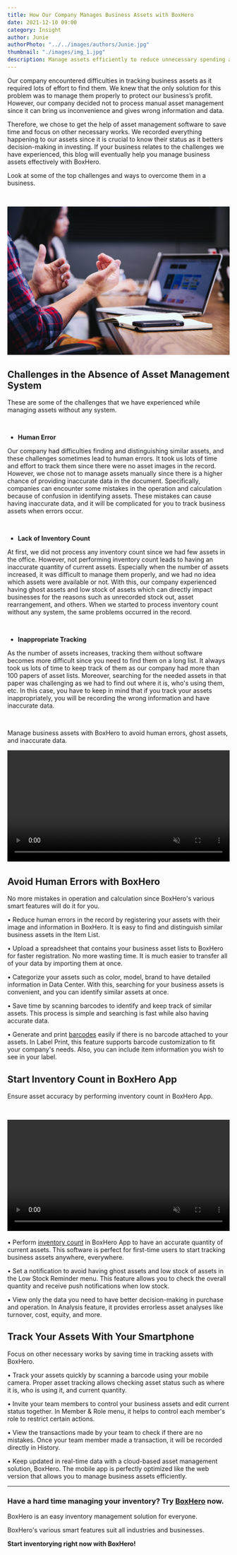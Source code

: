 ```yaml
---
title: How Our Company Manages Business Assets with BoxHero
date: 2021-12-10 09:00
category: Insight
author: Junie
authorPhoto: "../../images/authors/Junie.jpg"
thumbnail: "./images/img_1.jpg"
description: Manage assets efficiently to reduce unnecessary spending and improve the decision-making process.
---
```


Our company encountered difficulties in tracking business assets as it required lots of effort to find them. We knew that the only solution for this problem was to manage them properly to protect our business’s profit. However, our company decided not to process manual asset management since it can bring us inconvenience and gives wrong information and data.

Therefore, we chose to get the help of asset management software to save time and focus on other necessary works. We recorded everything happening to our assets since it is crucial to know their status as it betters decision-making in investing. If your business relates to the challenges we have experienced, this blog will eventually help you manage business assets effectively with BoxHero.

Look at some of the top challenges and ways to overcome them in a business.

<br/>

![Difficulties in managing business assets without any software](images/img_2.jpg)

## Challenges in the Absence of Asset Management System

These are some of the challenges that we have experienced while managing assets without any system.

<br/>

- **Human Error**

Our company had difficulties finding and distinguishing similar assets, and these challenges sometimes lead to human errors. It took us lots of time and effort to track them since there were no asset images in the record. However, we chose not to manage assets manually since there is a higher chance of providing inaccurate data in the document. Specifically, companies can encounter some mistakes in the operation and calculation because of confusion in identifying assets. These mistakes can cause having inaccurate data, and it will be complicated for you to track business assets when errors occur.

<br/>

- **Lack of Inventory Count**

At first, we did not process any inventory count since we had few assets in the office. However, not performing inventory count leads to having an inaccurate quantity of current assets. Especially when the number of assets increased, it was difficult to manage them properly, and we had no idea which assets were available or not. With this, our company experienced having ghost assets and low stock of assets which can directly impact businesses for the reasons such as unrecorded stock out, asset rearrangement, and others. When we started to process inventory count without any system, the same problems occurred in the record.

<br/>

- **Inappropriate Tracking**

As the number of assets increases, tracking them without software becomes more difficult since you need to find them on a long list. It always took us lots of time to keep track of them as our company had more than 100 papers of asset lists. Moreover, searching for the needed assets in that paper was challenging as we had to find out where it is, who's using them, etc. In this case, you have to keep in mind that if you track your assets inappropriately, you will be recording the wrong information and have inaccurate data.

<br/>

Manage business assets with BoxHero to avoid human errors, ghost assets, and inaccurate data.

<video src="images/img_3.mp4" style="width:100%" muted autoplay loop playsinline></video>
<invisible></invisible>

## Avoid Human Errors with BoxHero

No more mistakes in operation and calculation since BoxHero's various smart features will do it for you.

• Reduce human errors in the record by registering your assets with their image and information in BoxHero. It is easy to find and distinguish similar business assets in the Item List.

• Upload a spreadsheet that contains your business asset lists to BoxHero for faster registration. No more wasting time. It is much easier to transfer all of your data by importing them at once.

• Categorize your assets such as color, model, brand to have detailed information in Data Center. With this, searching for your business assets is convenient, and you can identify similar assets at once.

• Save time by scanning barcodes to identify and keep track of similar assets. This process is simple and searching is fast while also having accurate data.

• Generate and print [barcodes](/en/blog/posts/how-to-make-barcodes) easily if there is no barcode attached to your assets. In Label Print, this feature supports barcode customization to fit your company's needs. Also, you can include item information you wish to see in your label.

## Start Inventory Count in BoxHero App

Ensure asset accuracy by performing inventory count in BoxHero App.

<br/>

<video src="images/img_4.mp4" style="width:100%" muted autoplay loop playsinline></video>
<invisible></invisible>

• Perform [inventory count](https://www.boxhero-app.com/en/blog/posts/how-a-proper-inventory-count-can-bring-a-drastic-change) in BoxHero App to have an accurate quantity of current assets. This software is perfect for first-time users to start tracking business assets anywhere, everywhere.

• Set a notification to avoid having ghost assets and low stock of assets in the Low Stock Reminder menu. This feature allows you to check the overall quantity and receive push notifications when low stock.

• View only the data you need to have better decision-making in purchase and operation. In Analysis feature, it provides errorless asset analyses like turnover, cost, equity, and more.

## Track Your Assets With Your Smartphone

Focus on other necessary works by saving time in tracking assets with BoxHero.

• Track your assets quickly by scanning a barcode using your mobile camera. Proper asset tracking allows checking asset status such as where it is, who is using it, and current quantity.

• Invite your team members to control your business assets and edit current status together. In Member & Role menu, it helps to control each member's role to restrict certain actions.

• View the transactions made by your team to check if there are no mistakes. Once your team member made a transaction, it will be recorded directly in History.

• Keep updated in real-time data with a cloud-based asset management solution, BoxHero. The mobile app is perfectly optimized like the web version that allows you to manage business assets efficiently.

<hr/>

### Have a hard time managing your inventory? Try [BoxHero](https://www.boxhero-app.com/en/) now.

BoxHero is an easy inventory management solution for everyone.

BoxHero's various smart features suit all industries and businesses.

**Start inventorying right now with BoxHero!**
